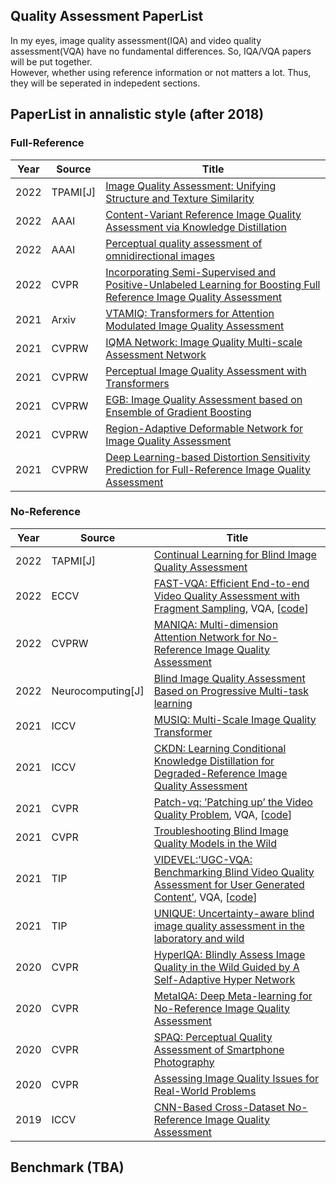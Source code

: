 ## Quality Assessment PaperList
In my eyes, image quality assessment(IQA) and video quality assessment(VQA) have no fundamental differences. So, IQA/VQA papers will be put together.  
However, whether using reference information or not matters a lot. 
Thus, they will be seperated in indepedent sections.

## PaperList in annalistic style (after 2018)
### Full-Reference
|Year|Source|Title|
|--|--|--|
|2022|TPAMI[J]|[Image Quality Assessment: Unifying Structure and Texture Similarity](https://ieeexplore.ieee.org/stamp/stamp.jsp?tp=&arnumber=9298952)|
|2022|AAAI|[Content-Variant Reference Image Quality Assessment via Knowledge Distillation](https://ojs.aaai.org/index.php/AAAI/article/view/20221)|
|2022|AAAI|[Perceptual quality assessment of omnidirectional images](https://ojs.aaai.org/index.php/AAAI/article/view/19937)|
|2022|CVPR|[Incorporating Semi-Supervised and Positive-Unlabeled Learning for Boosting Full Reference Image Quality Assessment](https://openaccess.thecvf.com/content/CVPR2022/papers/Cao_Incorporating_Semi-Supervised_and_Positive-Unlabeled_Learning_for_Boosting_Full_Reference_Image_CVPR_2022_paper.pdf)|
|2021|Arxiv|[VTAMIQ: Transformers for Attention Modulated Image Quality Assessment](https://arxiv.org/abs/2110.01655)|
|2021|CVPRW|[IQMA Network: Image Quality Multi-scale Assessment Network](https://openaccess.thecvf.com/content/CVPR2021W/NTIRE/papers/Guo_IQMA_Network_Image_Quality_Multi-Scale_Assessment_Network_CVPRW_2021_paper.pdf)|
|2021|CVPRW|[Perceptual Image Quality Assessment with Transformers](https://openaccess.thecvf.com/content/CVPR2021W/NTIRE/papers/Cheon_Perceptual_Image_Quality_Assessment_With_Transformers_CVPRW_2021_paper.pdf)|
|2021|CVPRW|[EGB: Image Quality Assessment based on Ensemble of Gradient Boosting](https://openaccess.thecvf.com/content/CVPR2021W/NTIRE/papers/Hammou_EGB_Image_Quality_Assessment_Based_on_Ensemble_of_Gradient_Boosting_CVPRW_2021_paper.pdf)|
|2021|CVPRW|[Region-Adaptive Deformable Network for Image Quality Assessment](https://openaccess.thecvf.com/content/CVPR2021W/NTIRE/papers/Shi_Region-Adaptive_Deformable_Network_for_Image_Quality_Assessment_CVPRW_2021_paper.pdf)|
|2021|CVPRW|[Deep Learning-based Distortion Sensitivity Prediction for Full-Reference Image Quality Assessment](https://openaccess.thecvf.com/content/CVPR2021W/NTIRE/papers/Ahn_Deep_Learning-Based_Distortion_Sensitivity_Prediction_for_Full-Reference_Image_Quality_Assessment_CVPRW_2021_paper.pdf)|


### No-Reference
|Year|Source|Title|
|--|--|--|
|2022|TAPMI[J]|[Continual Learning for Blind Image Quality Assessment](https://ieeexplore.ieee.org/stamp/stamp.jsp?tp=&arnumber=9784904)|
|2022|ECCV|[FAST-VQA: Efficient End-to-end Video Quality Assessment with Fragment Sampling](https://github.com/TimothyHTimothy/FAST-VQA), VQA, [[code](https://github.com/TimothyHTimothy/FAST-VQA)]|
|2022|CVPRW|[MANIQA: Multi-dimension Attention Network for No-Reference Image Quality Assessment](https://arxiv.org/abs/2204.08958?context=eess)|
|2022|Neurocomputing[J]|[Blind Image Quality Assessment Based on Progressive Multi-task learning](https://www.sciencedirect.com/science/article/abs/pii/S0925231222006087)|
|2021|ICCV|[MUSIQ: Multi-Scale Image Quality Transformer](https://openaccess.thecvf.com/content/ICCV2021/papers/Ke_MUSIQ_Multi-Scale_Image_Quality_Transformer_ICCV_2021_paper.pdf)|
|2021|ICCV|[CKDN: Learning Conditional Knowledge Distillation for Degraded-Reference Image Quality Assessment](https://github.com/researchmm/CKDN)|
|2021|CVPR|[Patch-vq: ’Patching up’ the Video Quality Problem](https://arxiv.org/pdf/2011.13544.pdf), VQA, [[code](https://github.com/baidut/PatchVQ)]|
|2021|CVPR|[Troubleshooting Blind Image Quality Models in the Wild](https://openaccess.thecvf.com/content/CVPR2021/papers/Wang_Troubleshooting_Blind_Image_Quality_Models_in_the_Wild_CVPR_2021_paper.pdf)|
|2021|TIP|[VIDEVEL:’UGC-VQA: Benchmarking Blind Video Quality Assessment for User Generated Content’](https://github.com/vztu/VIDEVAL), VQA, [[code](https://arxiv.org/pdf/2005.14354.pdf)]|
|2021|TIP|[UNIQUE: Uncertainty-aware blind image quality assessment in the laboratory and wild](https://arxiv.org/pdf/2005.13983.pdf)|
|2020|CVPR|[HyperIQA: Blindly Assess Image Quality in the Wild Guided by A Self-Adaptive Hyper Network](https://openaccess.thecvf.com/content_CVPR_2020/papers/Su_Blindly_Assess_Image_Quality_in_the_Wild_Guided_by_a_CVPR_2020_paper.pdf)|
|2020|CVPR|[MetaIQA: Deep Meta-learning for No-Reference Image Quality Assessment](https://openaccess.thecvf.com/content_CVPR_2020/papers/Zhu_MetaIQA_Deep_Meta-Learning_for_No-Reference_Image_Quality_Assessment_CVPR_2020_paper.pdf)|
|2020|CVPR|[SPAQ: Perceptual Quality Assessment of Smartphone Photography](https://openaccess.thecvf.com/content_CVPR_2020/papers/Fang_Perceptual_Quality_Assessment_of_Smartphone_Photography_CVPR_2020_paper.pdf)|
|2020|CVPR|[Assessing Image Quality Issues for Real-World Problems](https://openaccess.thecvf.com/content_CVPR_2020/papers/Chiu_Assessing_Image_Quality_Issues_for_Real-World_Problems_CVPR_2020_paper.pdf)|
|2019|ICCV|[CNN-Based Cross-Dataset No-Reference Image Quality Assessment](https://openaccess.thecvf.com/content_ICCVW_2019/papers/LCI/Yang_CNN-Based_Cross-Dataset_No-Reference_Image_Quality_Assessment_ICCVW_2019_paper.pdf)|



## Benchmark (TBA)